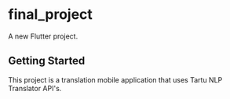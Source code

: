 # final_project

A new Flutter project.

## Getting Started

This project is a translation mobile application that uses Tartu NLP Translator API's.
